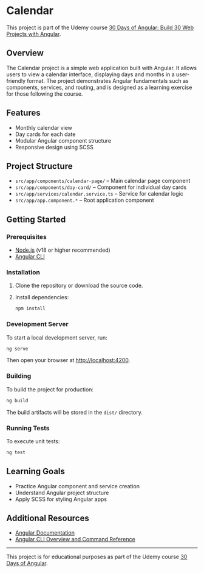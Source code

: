 # Calendar

This project is part of the Udemy course [30 Days of Angular: Build 30 Web Projects with Angular](https://www.udemy.com/course/30-days-of-angular/).

## Overview

The Calendar project is a simple web application built with Angular. It allows users to view a calendar interface, displaying days and months in a user-friendly format. The project demonstrates Angular fundamentals such as components, services, and routing, and is designed as a learning exercise for those following the course.

## Features

- Monthly calendar view
- Day cards for each date
- Modular Angular component structure
- Responsive design using SCSS

## Project Structure

- `src/app/components/calendar-page/` – Main calendar page component
- `src/app/components/day-card/` – Component for individual day cards
- `src/app/services/calendar.service.ts` – Service for calendar logic
- `src/app/app.component.*` – Root application component

## Getting Started

### Prerequisites

- [Node.js](https://nodejs.org/) (v18 or higher recommended)
- [Angular CLI](https://angular.io/cli)

### Installation

1. Clone the repository or download the source code.
2. Install dependencies:

   ```bash
   npm install
   ```

### Development Server

To start a local development server, run:

```bash
ng serve
```

Then open your browser at [http://localhost:4200](http://localhost:4200).

### Building

To build the project for production:

```bash
ng build
```

The build artifacts will be stored in the `dist/` directory.

### Running Tests

To execute unit tests:

```bash
ng test
```

## Learning Goals

- Practice Angular component and service creation
- Understand Angular project structure
- Apply SCSS for styling Angular apps

## Additional Resources

- [Angular Documentation](https://angular.io/docs)
- [Angular CLI Overview and Command Reference](https://angular.dev/tools/cli)

---

This project is for educational purposes as part of the Udemy course [30 Days of Angular](https://www.udemy.com/course/30-days-of-angular/).
